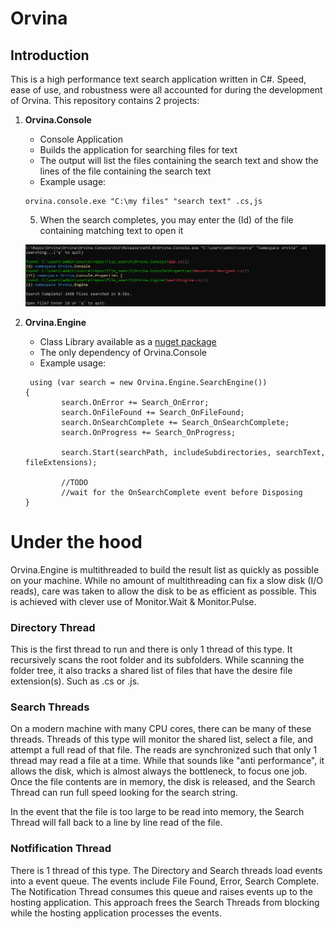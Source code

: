 # Orvina

## Introduction

This is a high performance text search application written in C#. Speed, ease of use, and robustness were all accounted for during the development of Orvina. This repository contains 2 projects: 

1. **Orvina.Console**
    - Console Application
    - Builds the application for searching files for text
    - The output will list the files containing the search text and show the lines of the file containing the search text 
    - Example usage:
    
    ```
    orvina.console.exe "C:\my files" "search text" .cs,js
    ```
    5. When the search completes, you may enter the (Id) of the file containing matching text to open it 
    
    ![orvina_finished.png](/orvina_finished.png)

2. **Orvina.Engine**
    - Class Library available as a [nuget package](https://www.nuget.org/packages/Orvina.Engine)
    - The only dependency of Orvina.Console
    - Example usage:
    ```
     using (var search = new Orvina.Engine.SearchEngine())
    {
            search.OnError += Search_OnError;
            search.OnFileFound += Search_OnFileFound;
            search.OnSearchComplete += Search_OnSearchComplete;
            search.OnProgress += Search_OnProgress;

            search.Start(searchPath, includeSubdirectories, searchText, fileExtensions);
            
            //TODO
            //wait for the OnSearchComplete event before Disposing
    }
    ```
    
# Under the hood

Orvina.Engine is multithreaded to build the result list as quickly as possible on your machine. While no amount of multithreading can fix a slow disk (I/O reads), care was taken to allow the disk to be as efficient as possible. This is achieved with clever use of Monitor.Wait & Monitor.Pulse.

### Directory Thread 

This is the first thread to run and there is only 1 thread of this type. It recursively scans the root folder and its subfolders. While scanning the folder tree, it also tracks a shared list of files that have the desire file extension(s). Such as .cs or .js.

### Search Threads

On a modern machine with many CPU cores, there can be many of these threads. Threads of this type will monitor the shared list, select a file, and attempt a full read of that file. The reads are synchronized such that only 1 thread may read a file at a time. While that sounds like "anti performance", it allows the disk, which is almost always the bottleneck, to focus one job. Once the file contents are in memory, the disk is released, and the Search Thread can run full speed looking for the search string.

In the event that the file is too large to be read into memory, the Search Thread will fall back to a line by line read of the file.

### Notfification Thread

There is 1 thread of this type. The Directory and Search threads load events into a event queue. The events include File Found, Error, Search Complete. The Notification Thread consumes this queue and raises events up to the hosting application. This approach frees the Search Threads from blocking while the hosting application processes the events.
